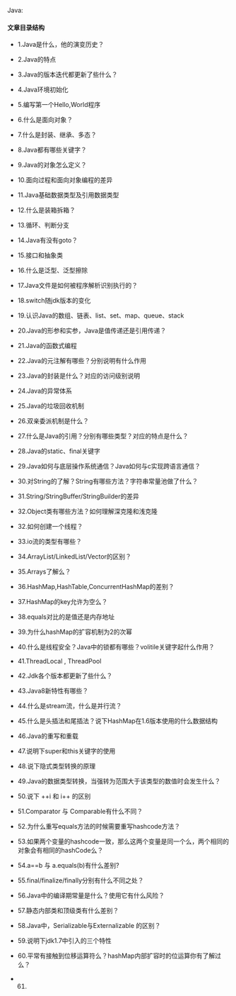 Java:
#### 文章目录结构
- 1.Java是什么，他的演变历史？
  
- 2.Java的特点
  
- 3.Java的版本迭代都更新了些什么？
  
- 4.Java环境初始化
  
- 5.编写第一个Hello,World程序
  
- 6.什么是面向对象？
  
- 7.什么是封装、继承、多态？
  
- 8.Java都有哪些关键字？
  
- 9.Java的对象怎么定义？
  
- 10.面向过程和面向对象编程的差异
  
- 11.Java基础数据类型及引用数据类型
  
- 12.什么是装箱拆箱？
  
- 13.循环、判断分支
  
- 14.Java有没有goto？
  
- 15.接口和抽象类
  
- 16.什么是泛型、泛型擦除
  
- 17.Java文件是如何被程序解析识别执行的？
  
- 18.switch随jdk版本的变化
  
- 19.认识Java的数组、链表、list、set、map、queue、stack
  
- 20.Java的形参和实参，Java是值传递还是引用传递？
  
- 21.Java的函数式编程
  
- 22.Java的元注解有哪些？分别说明有什么作用
  
- 23.Java的封装是什么？对应的访问级别说明
  
- 24.Java的异常体系
  
- 25.Java的垃圾回收机制
  
- 26.双亲委派机制是什么？
  
- 27.什么是Java的引用？分别有哪些类型？对应的特点是什么？
  
- 28.Java的static、final关键字
  
- 29.Java如何与底层操作系统通信？Java如何与c实现跨语言通信？
  
- 30.对String的了解？String有哪些方法？字符串常量池做了什么？
  
- 31.String/StringBuffer/StringBuilder的差异
  
- 32.Object类有哪些方法？如何理解深克隆和浅克隆
  
- 32.如何创建一个线程？
  
- 33.io流的类型有哪些？
  
- 34.ArrayList/LinkedList/Vector的区别？
  
- 35.Arrays了解么？
  
- 36.HashMap,HashTable,ConcurrentHashMap的差别？
  
- 37.HashMap的key允许为空么？
  
- 38.equals对比的是值还是内存地址
  
- 39.为什么hashMap的扩容机制为2的次幂
  
- 40.什么是线程安全？Java中的锁都有哪些？volitile关键字起什么作用？
  
- 41.ThreadLocal , ThreadPool
  
- 42.Jdk各个版本都更新了些什么？
  
- 43.Java8新特性有哪些？
  
- 44.什么是stream流，什么是并行流？
  
- 45.什么是头插法和尾插法？说下HashMap在1.6版本使用的什么数据结构
  
- 46.Java的重写和重载
  
- 47.说明下super和this关键字的使用
  
- 48.说下隐式类型转换的原理
  
- 49.Java的数据类型转换，当强转为范围大于该类型的数值时会发生什么？
  
- 50.说下 ++i 和 i++ 的区别
  
- 51.Comparator 与  Comparable有什么不同？
  
- 52.为什么重写equals方法的时候需要重写hashcode方法？
  
- 53.如果两个变量的hashcode一致，那么这两个变量是同一个么，两个相同的对象会有相同的hashCode么？
  
- 54.a==b 与 a.equals(b)有什么差别?
  
- 55.final/finalize/finally分别有什么不同之处？
  
- 56.Java中的编译期常量是什么？使用它有什么风险？
  
- 57.静态内部类和顶级类有什么差别？
  
- 58.Java中，Serializable与Externalizable 的区别？
  
- 59.说明下jdk1.7中引入的三个特性
  
- 60.平常有接触到位移运算符么？hashMap内部扩容时的位运算你有了解过么？
  
- 61.

 



